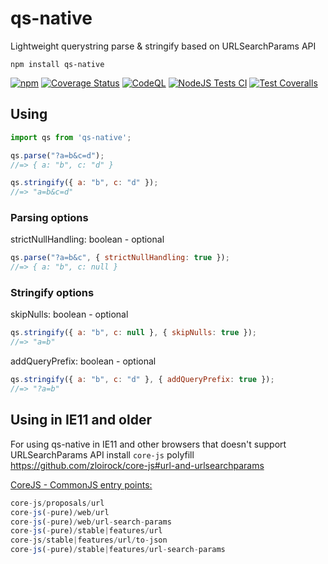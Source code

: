 # qs-native

Lightweight querystring parse &amp; stringify based on URLSearchParams API

`npm install qs-native` 

[![npm](https://img.shields.io/npm/v/qs-native?label=Latest)](https://www.npmjs.com/package/qs-native)
[![Coverage Status](https://coveralls.io/repos/github/emolchanov/qs-native/badge.svg?branch=main)](https://coveralls.io/github/emolchanov/qs-native?branch=main)
[![CodeQL](https://github.com/emolchanov/qs-native/actions/workflows/codeql-analysis.yml/badge.svg)](https://github.com/emolchanov/qs-native/actions/workflows/codeql-analysis.yml)
[![NodeJS Tests CI](https://github.com/emolchanov/qs-native/actions/workflows/node.js.yml/badge.svg)](https://github.com/emolchanov/qs-native/actions/workflows/node.js.yml)
[![Test Coveralls](https://github.com/emolchanov/qs-native/actions/workflows/coveralls.yml/badge.svg)](https://github.com/emolchanov/qs-native/actions/workflows/coveralls.yml)


## Using
```js
import qs from 'qs-native';

qs.parse("?a=b&c=d");
//=> { a: "b", c: "d" }

qs.stringify({ a: "b", c: "d" });
//=> "a=b&c=d"
```

### Parsing options

strictNullHandling: boolean - optional
```js
qs.parse("?a=b&c", { strictNullHandling: true });
//=> { a: "b", c: null }
```

### Stringify options

skipNulls: boolean - optional
```js
qs.stringify({ a: "b", c: null }, { skipNulls: true });
//=> "a=b"
```

addQueryPrefix: boolean - optional
```js
qs.stringify({ a: "b", c: "d" }, { addQueryPrefix: true });
//=> "?a=b"
```

## Using in IE11 and older
For using qs-native in IE11 and other browsers that doesn't support URLSearchParams API install `core-js` polyfill https://github.com/zloirock/core-js#url-and-urlsearchparams

[CoreJS - CommonJS entry points:](https://github.com/zloirock/core-js/blob/master/README.md#commonjs-api)
```js
core-js/proposals/url
core-js(-pure)/web/url
core-js(-pure)/web/url-search-params
core-js(-pure)/stable|features/url
core-js/stable|features/url/to-json
core-js(-pure)/stable|features/url-search-params
```

